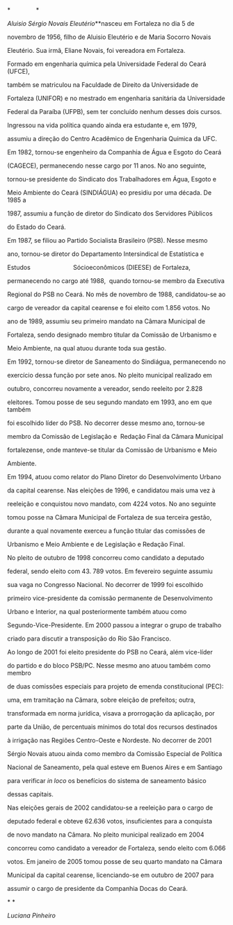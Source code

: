 

*               *



*Aluisio Sérgio Novais Eleutério***nasceu em Fortaleza no dia 5 de

novembro de 1956, filho de Aluisio Eleutério e de Maria Socorro Novais

Eleutério. Sua irmã, Eliane Novais, foi vereadora em Fortaleza.



Formado em engenharia química pela Universidade Federal do Ceará (UFCE),

também se matriculou na Faculdade de Direito da Universidade de

Fortaleza (UNIFOR) e no mestrado em engenharia sanitária da Universidade

Federal da Paraíba (UFPB), sem ter concluído nenhum desses dois cursos.

Ingressou na vida política quando ainda era estudante e, em 1979,

assumiu a direção do Centro Acadêmico de Engenharia Química da UFC.



Em 1982, tornou-se engenheiro da Companhia de Água e Esgoto do Ceará

(CAGECE), permanecendo nesse cargo por 11 anos. No ano seguinte,

tornou-se presidente do Sindicato dos Trabalhadores em Água, Esgoto e

Meio Ambiente do Ceará (SINDIÁGUA) eo presidiu por uma década. De 1985 a

1987, assumiu a função de diretor do Sindicato dos Servidores Públicos

do Estado do Ceará.



Em 1987, se filiou ao Partido Socialista Brasileiro (PSB). Nesse mesmo

ano, tornou-se diretor do Departamento Intersindical de Estatística e

Estudos                         Sócioeconômicos (DIEESE) de Fortaleza,

permanecendo no cargo até 1988,  quando tornou-se membro da Executiva

Regional do PSB no Ceará. No mês de novembro de 1988, candidatou-se ao

cargo de vereador da capital cearense e foi eleito com 1.856 votos. No

ano de 1989, assumiu seu primeiro mandato na Câmara Municipal de

Fortaleza, sendo designado membro titular da Comissão de Urbanismo e

Meio Ambiente, na qual atuou durante toda sua gestão.



Em 1992, tornou-se diretor de Saneamento do Sindiágua, permanecendo no

exercício dessa função por sete anos. No pleito municipal realizado em

outubro, concorreu novamente a vereador, sendo reeleito por 2.828

eleitores. Tomou posse de seu segundo mandato em 1993, ano em que também

foi escolhido líder do PSB. No decorrer desse mesmo ano, tornou-se

membro da Comissão de Legislação e  Redação Final da Câmara Municipal

fortalezense, onde manteve-se titular da Comissão de Urbanismo e Meio

Ambiente.



Em 1994, atuou como relator do Plano Diretor do Desenvolvimento Urbano

da capital cearense. Nas eleições de 1996, e candidatou mais uma vez à

reeleição e conquistou novo mandato, com 4224 votos. No ano seguinte

tomou posse na Câmara Municipal de Fortaleza de sua terceira gestão,

durante a qual novamente exerceu a função titular das comissões de

Urbanismo e Meio Ambiente e de Legislação e Redação Final.



No pleito de outubro de 1998 concorreu como candidato a deputado

federal, sendo eleito com 43. 789 votos. Em fevereiro seguinte assumiu

sua vaga no Congresso Nacional. No decorrer de 1999 foi escolhido

primeiro vice-presidente da comissão permanente de Desenvolvimento

Urbano e Interior, na qual posteriormente também atuou como

Segundo-Vice-Presidente. Em 2000 passou a integrar o grupo de trabalho

criado para discutir a transposição do Rio São Francisco.



Ao longo de 2001 foi eleito presidente do PSB no Ceará, além vice-líder

do partido e do bloco PSB/PC. Nesse mesmo ano atuou também como membro

de duas comissões especiais para projeto de emenda constitucional (PEC):

uma, em tramitação na Câmara, sobre eleição de prefeitos; outra,

transformada em norma jurídica, visava a prorrogação da aplicação, por

parte da União, de percentuais mínimos do total dos recursos destinados

à irrigação nas Regiões Centro-Oeste e Nordeste. No decorrer de 2001

Sérgio Novais atuou ainda como membro da Comissão Especial de Política

Nacional de Saneamento, pela qual esteve em Buenos Aires e em Santiago

para verificar *in loco* os benefícios do sistema de saneamento básico

dessas capitais.



Nas eleições gerais de 2002 candidatou-se a reeleição para o cargo de

deputado federal e obteve 62.636 votos, insuficientes para a conquista

de novo mandato na Câmara. No pleito municipal realizado em 2004

concorreu como candidato a vereador de Fortaleza, sendo eleito com 6.066

votos. Em janeiro de 2005 tomou posse de seu quarto mandato na Câmara

Municipal da capital cearense, licenciando-se em outubro de 2007 para

assumir o cargo de presidente da Companhia Docas do Ceará.



* *



*Luciana Pinheiro*



 



